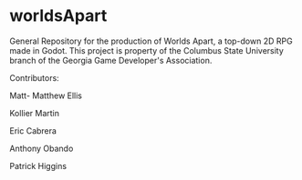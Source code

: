 # worldsApart
General Repository for the production of Worlds Apart, a top-down 2D RPG made in Godot.
This project is property of the Columbus State University branch of the Georgia Game Developer's Association.

Contributors:

Matt- Matthew Ellis

Kollier Martin

Eric Cabrera

Anthony Obando

Patrick Higgins
